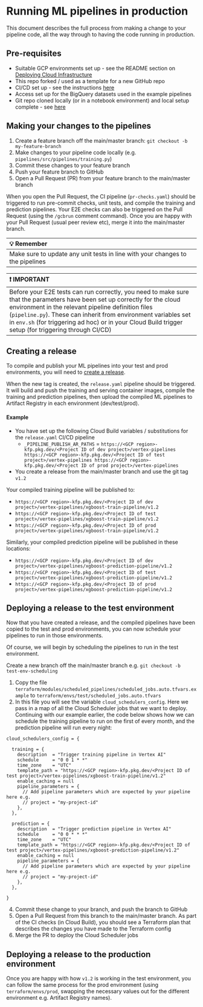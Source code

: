<!-- 
Copyright 2022 Google LLC

Licensed under the Apache License, Version 2.0 (the "License");
you may not use this file except in compliance with the License.
You may obtain a copy of the License at

    https://www.apache.org/licenses/LICENSE-2.0

Unless required by applicable law or agreed to in writing, software
distributed under the License is distributed on an "AS IS" BASIS,
WITHOUT WARRANTIES OR CONDITIONS OF ANY KIND, either express or implied.
See the License for the specific language governing permissions and
limitations under the License.
 -->

# Running ML pipelines in production

This document describes the full process from making a change to your pipeline code, all the way through to having the code running in production.

## Pre-requisites

- Suitable GCP environments set up - see the README section on [Deploying Cloud Infrastructure](/README.md#deploying-cloud-infrastructure)
- This repo forked / used as a template for a new GitHub repo
- CI/CD set up - see the instructions [here](cloudbuild/README.md)
- Access set up for the BigQuery datasets used in the example pipelines
- Git repo cloned locally (or in a notebook environment) and local setup complete - see [here](/README.md#local-setup)

## Making your changes to the pipelines

1. Create a feature branch off the main/master branch: `git checkout -b my-feature-branch`
1. Make changes to your pipeline code locally (e.g. `pipelines/src/pipelines/training.py`)
1. Commit these changes to your feature branch
1. Push your feature branch to GitHub
1. Open a Pull Request (PR) from your feature branch to the main/master branch

When you open the Pull Request, the CI pipeline (`pr-checks.yaml`) should be triggered to run pre-commit checks, unit tests, and compile the training and prediction pipelines. Your E2E checks can also be triggered on the Pull Request (using the `/gcbrun` comment command). Once you are happy with your Pull Request (usual peer review etc), merge it into the main/master branch.

| :bulb: Remember    |
|:-------------------|
| Make sure to update any unit tests in line with your changes to the pipelines |

| :exclamation: IMPORTANT    |
|:---------------------------|
| Before your E2E tests can run correctly, you need to make sure that the parameters have been set up correctly for the cloud environment in the relevant pipeline definition files (`pipeline.py`). These can inherit from environment variables set in `env.sh` (for triggering ad hoc) or in your Cloud Build trigger setup (for triggering through CI/CD) |

## Creating a release

To compile and publish your ML pipelines into your test and prod environments, you will need to [create a release](https://docs.github.com/en/repositories/releasing-projects-on-github/managing-releases-in-a-repository#creating-a-release).

When the new tag is created, the `release.yaml` pipeline should be triggered. It will build and push the training and serving container images, compile the training and prediction pipelines, then upload the compiled ML pipelines to Artifact Registry in each environment (dev/test/prod).

#### Example

- You have set up the following Cloud Build variables / substitutions for the `release.yaml` CI/CD pipeline
  - `_PIPELINE_PUBLISH_AR_PATHS` = `https://<GCP region>-kfp.pkg.dev/<Project ID of dev project>/vertex-pipelines https://<GCP region>-kfp.pkg.dev/<Project ID of test project>/vertex-pipelines https://<GCP region>-kfp.pkg.dev/<Project ID of prod project>/vertex-pipelines`
- You create a release from the main/master branch and use the git tag `v1.2`

Your compiled training pipeline will be published to:
- `https://<GCP region>-kfp.pkg.dev/<Project ID of dev project>/vertex-pipelines/xgboost-train-pipeline/v1.2`
- `https://<GCP region>-kfp.pkg.dev/<Project ID of test project>/vertex-pipelines/xgboost-train-pipeline/v1.2`
- `https://<GCP region>-kfp.pkg.dev/<Project ID of prod project>/vertex-pipelines/xgboost-train-pipeline/v1.2`

Similarly, your compiled prediction pipeline will be published in these locations:
- `https://<GCP region>-kfp.pkg.dev/<Project ID of dev project>/vertex-pipelines/xgboost-prediction-pipeline/v1.2`
- `https://<GCP region>-kfp.pkg.dev/<Project ID of test project>/vertex-pipelines/xgboost-prediction-pipeline/v1.2`
- `https://<GCP region>-kfp.pkg.dev/<Project ID of prod project>/vertex-pipelines/xgboost-prediction-pipeline/v1.2`

## Deploying a release to the test environment

Now that you have created a release, and the compiled pipelines have been copied to the test and prod environments, you can now schedule your pipelines to run in those environments.

Of course, we will begin by scheduling the pipelines to run in the test environment.

Create a new branch off the main/master branch e.g. `git checkout -b test-env-scheduling`

1. Copy the file `terraform/modules/scheduled_pipelines/scheduled_jobs.auto.tfvars.example` to `terraform/envs/test/scheduled_jobs.auto.tfvars`
1. In this file you will see the variable `cloud_schedulers_config`. Here we pass in a map of all the Cloud Scheduler jobs that we want to deploy. Continuing with our example earlier, the code below shows how we can schedule the training pipeline to run on the first of every month, and the prediction pipeline will run every night:

```
cloud_schedulers_config = {

  training = {
    description  = "Trigger training pipeline in Vertex AI"
    schedule     = "0 0 1 * *"
    time_zone    = "UTC"
    template_path = "https://<GCP region>-kfp.pkg.dev/<Project ID of test project>/vertex-pipelines/xgboost-train-pipeline/v1.2"
    enable_caching = null
    pipeline_parameters = {
      // Add pipeline parameters which are expected by your pipeline here e.g.
      // project = "my-project-id"
    },
  },

  prediction = {
    description  = "Trigger prediction pipeline in Vertex AI"
    schedule     = "0 0 * * *"
    time_zone    = "UTC"
    template_path = "https://<GCP region>-kfp.pkg.dev/<Project ID of test project>/vertex-pipelines/xgboost-prediction-pipeline/v1.2"
    enable_caching = null
    pipeline_parameters = {
      // Add pipeline parameters which are expected by your pipeline here e.g.
      // project = "my-project-id"
    },
  },

}
```

4. Commit these change to your branch, and push the branch to GitHub
5. Open a Pull Request from this branch to the main/master branch. As part of the CI checks (in Cloud Build), you should see a Terraform plan that describes the changes you have made to the Terraform config
6. Merge the PR to deploy the Cloud Scheduler jobs

## Deploying a release to the production environment

Once you are happy with how `v1.2` is working in the test environment, you can follow the same process for the prod environment (using `terraform/envs/prod`, swapping the necessary values out for the different environment e.g. Artifact Registry names).
